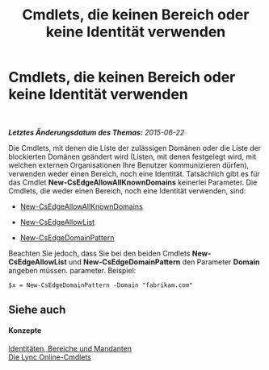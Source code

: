 ﻿---
title: Cmdlets, die keinen Bereich oder keine Identität verwenden
TOCTitle: Cmdlets, die keinen Bereich oder keine Identität verwenden
ms:assetid: 9c50c732-3c64-4b6a-96fd-8f528eb739ce
ms:mtpsurl: https://technet.microsoft.com/de-de/library/Dn362824(v=OCS.15)
ms:contentKeyID: 56269310
ms.date: 06/01/2017
mtps_version: v=OCS.15
ms.translationtype: HT
---

# Cmdlets, die keinen Bereich oder keine Identität verwenden

 

_**Letztes Änderungsdatum des Themas:** 2015-06-22_

Die Cmdlets, mit denen die Liste der zulässigen Domänen oder die Liste der blockierten Domänen geändert wird (Listen, mit denen festgelegt wird, mit welchen externen Organisationen Ihre Benutzer kommunizieren dürfen), verwenden weder einen Bereich, noch eine Identität. Tatsächlich gibt es für das Cmdlet **New-CsEdgeAllowAllKnownDomains** keinerlei Parameter. Die Cmdlets, die weder einen Bereich, noch eine Identität verwenden, sind:

  - [New-CsEdgeAllowAllKnownDomains](https://docs.microsoft.com/powershell/module/skype/New-CsEdgeAllowAllKnownDomains)

  - [New-CsEdgeAllowList](new-csedgeallowlist.md)

  - [New-CsEdgeDomainPattern](new-csedgedomainpattern.md)

Beachten Sie jedoch, dass Sie bei den beiden Cmdlets **New-CsEdgeAllowList** und **New-CsEdgeDomainPattern** den Parameter **Domain** angeben müssen. parameter. Beispiel:

    $x = New-CsEdgeDomainPattern -Domain "fabrikam.com"

## Siehe auch

#### Konzepte

[Identitäten, Bereiche und Mandanten](identities-scopes-and-tenants-in-skype-for-business-online.md)  
[Die Lync Online-Cmdlets](the-skype-for-business-online-cmdlets.md)

